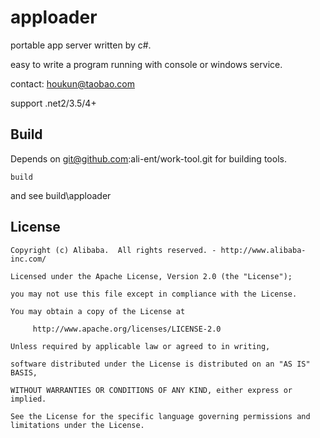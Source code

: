 apploader
=========

portable app server written by c#. 

easy to write a program running with console or windows service.

contact: houkun@taobao.com

support .net2/3.5/4+

## Build

Depends on git@github.com:ali-ent/work-tool.git for building tools.

```shell
build
```

and see build\apploader

## License

	Copyright (c) Alibaba.  All rights reserved. - http://www.alibaba-inc.com/

	Licensed under the Apache License, Version 2.0 (the "License");

	you may not use this file except in compliance with the License.

	You may obtain a copy of the License at
 
		 http://www.apache.org/licenses/LICENSE-2.0
 
	Unless required by applicable law or agreed to in writing, 

	software distributed under the License is distributed on an "AS IS" BASIS, 

	WITHOUT WARRANTIES OR CONDITIONS OF ANY KIND, either express or implied.

	See the License for the specific language governing permissions and limitations under the License.


